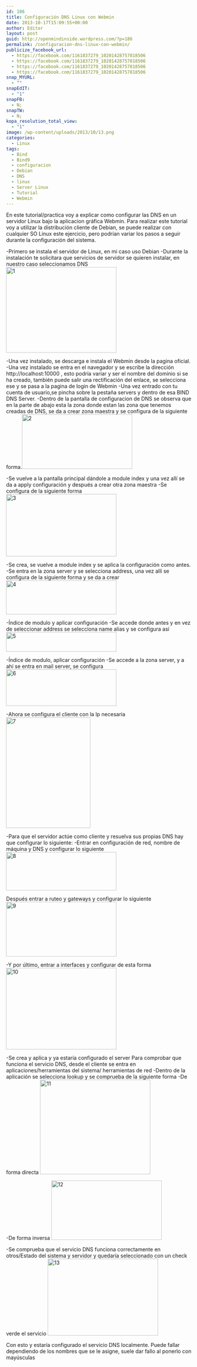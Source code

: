 ```yaml
---
id: 186
title: Configuración DNS Linux con Webmin
date: 2013-10-17T15:09:55+00:00
author: Editor
layout: post
guid: http://openmindinside.wordpress.com/?p=186
permalink: /configuracion-dns-linux-con-webmin/
publicize_facebook_url:
  - https://facebook.com/1161837279_10201428757818506
  - https://facebook.com/1161837279_10201428757818506
  - https://facebook.com/1161837279_10201428757818506
  - https://facebook.com/1161837279_10201428757818506
snap_MYURL:
  - ""
snapEdIT:
  - "1"
snapFB:
  - N;
snapTW:
  - N;
kopa_resolution_total_view:
  - "1"
image: /wp-content/uploads/2013/10/13.png
categories:
  - Linux
tags:
  - Bind
  - Bind9
  - configuracion
  - Debian
  - DNS
  - linux
  - Server Linux
  - Tutorial
  - Webmin
---
```

En este tutorial/practica voy a explicar como configurar las DNS en un servidor Linux bajo la aplicacion gráfica Webmin.
Para realizar este tutorial voy a utilizar la distribución cliente de Debian, se puede realizar con cualquier SO Linux este ejercicio, pero podrían variar los pasos a seguir durante la configuración del sistema.
<!--more-->

-Primero se instala el servidor de Linux, en mi caso uso Debian
-Durante la instalación te solicitara que servicios de servidor se quieren instalar, en nuestro caso seleccionamos DNS <a href="http://vps38574.vps.ovh.ca/wp-content/uploads/2013/10/1.png"><img class="aligncenter size-medium wp-image-187" src="http://vps38574.vps.ovh.ca/wp-content/uploads/2013/10/1.png?w=300" alt="1" width="300" height="232" /></a>

-Una vez instalado, se descarga e instala el Webmin desde la pagina oficial.
-Una vez instalado se entra en el navegador y se escribe la dirección http://localhost:10000 , esto podría variar y ser el nombre del dominio si se ha creado, también puede salir una rectificación del enlace, se selecciona ese y se pasa a la pagina de login de Webmin
-Una vez entrado con tu cuenta de usuario,se pincha sobre la pestaña servers y dentro de esa BIND DNS Server.
-Dentro de la pantalla de configuracion de DNS se observa que en la parte de abajo esta la zona donde estan las zona que tenemos creadas de DNS, se da a crear zona maestra y se configura de la siguiente forma.<a href="http://vps38574.vps.ovh.ca/wp-content/uploads/2013/10/2.png"><img class="aligncenter size-medium wp-image-188" src="http://vps38574.vps.ovh.ca/wp-content/uploads/2013/10/2.png?w=300" alt="2" width="300" height="148" /></a>

-Se vuelve a la pantalla principal dándole a module index y una vez allí se da a apply configuración y después a crear otra zona maestra
-Se configura de la siguiente forma <a href="http://vps38574.vps.ovh.ca/wp-content/uploads/2013/10/3.png"><img class="aligncenter size-medium wp-image-189" src="http://vps38574.vps.ovh.ca/wp-content/uploads/2013/10/3.png?w=300" alt="3" width="300" height="169" /></a>

-Se crea, se vuelve a module index y se aplica la configuración como antes.
-Se entra en la zona server y se selecciona address, una vez allí se configura de la siguiente forma y se da a crear <a href="http://vps38574.vps.ovh.ca/wp-content/uploads/2013/10/4.png"><img class="aligncenter size-medium wp-image-190" src="http://vps38574.vps.ovh.ca/wp-content/uploads/2013/10/4.png?w=300" alt="4" width="300" height="92" /></a>

-Índice de modulo y aplicar configuración
-Se accede donde antes y en vez de seleccionar address se selecciona name alias y se configura así
<a href="http://vps38574.vps.ovh.ca/wp-content/uploads/2013/10/5.png"><img class="aligncenter size-medium wp-image-191" src="http://vps38574.vps.ovh.ca/wp-content/uploads/2013/10/5.png?w=300" alt="5" width="300" height="53" /></a>

-Índice de modulo, aplicar configuración
-Se accede a la zona server, y a ahí se entra en mail server, se configura <a href="http://vps38574.vps.ovh.ca/wp-content/uploads/2013/10/6.png"><img class="aligncenter size-medium wp-image-192" src="http://vps38574.vps.ovh.ca/wp-content/uploads/2013/10/6.png?w=300" alt="6" width="300" height="99" /></a>

-Ahora se configura el cliente con la Ip necesaria <a href="http://vps38574.vps.ovh.ca/wp-content/uploads/2013/10/7.png"><img class="aligncenter size-medium wp-image-193" src="http://vps38574.vps.ovh.ca/wp-content/uploads/2013/10/7.png?w=229" alt="7" width="229" height="300" /></a>

-Para que el servidor actúe como cliente y resuelva sus propias DNS hay que configurar lo siguiente:
-Entrar en configuración de red, nombre de máquina y DNS y configurar lo siguiente
<a href="http://vps38574.vps.ovh.ca/wp-content/uploads/2013/10/8.png"><img class="aligncenter size-medium wp-image-194" src="http://vps38574.vps.ovh.ca/wp-content/uploads/2013/10/8.png?w=300" alt="8" width="300" height="104" /></a>

Después entrar a ruteo y gateways y configurar lo siguiente <a href="http://vps38574.vps.ovh.ca/wp-content/uploads/2013/10/9.png"><img class="aligncenter size-medium wp-image-195" src="http://vps38574.vps.ovh.ca/wp-content/uploads/2013/10/9.png?w=300" alt="9" width="300" height="148" /></a>

-Y por último, entrar a interfaces y configurar de esta forma <a href="http://vps38574.vps.ovh.ca/wp-content/uploads/2013/10/10.png"><img class="aligncenter size-medium wp-image-196" src="http://vps38574.vps.ovh.ca/wp-content/uploads/2013/10/10.png?w=300" alt="10" width="300" height="221" /></a>

-Se crea y aplica y ya estaría configurado el server
Para comprobar que funciona el servicio DNS, desde el cliente se entra en aplicaciones/herramientas del sistema/ herramientas de red
-Dentro de la aplicación se selecciona lookup y se comprueba de la siguiente forma
-De forma directa <a href="http://vps38574.vps.ovh.ca/wp-content/uploads/2013/10/11.png"><img class="aligncenter size-medium wp-image-197" src="http://vps38574.vps.ovh.ca/wp-content/uploads/2013/10/11.png?w=300" alt="11" width="300" height="256" /></a>

-De forma inversa <a href="http://vps38574.vps.ovh.ca/wp-content/uploads/2013/10/12.png"><img class="aligncenter size-medium wp-image-198" src="http://vps38574.vps.ovh.ca/wp-content/uploads/2013/10/12.png?w=300" alt="12" width="300" height="161" /></a>

-Se comprueba que el servicio DNS funciona correctamente en otros/Estado del sistema y servidor y quedaría seleccionado con un check verde el servicio <a href="http://vps38574.vps.ovh.ca/wp-content/uploads/2013/10/13.png"><img class="aligncenter size-medium wp-image-199" src="http://vps38574.vps.ovh.ca/wp-content/uploads/2013/10/13.png?w=300" alt="13" width="300" height="208" /></a>

Con esto y estaría configurado el servicio DNS localmente.
Puede fallar dependiendo de los nombres que se le asigne, suele dar fallo al ponerlo con mayúsculas